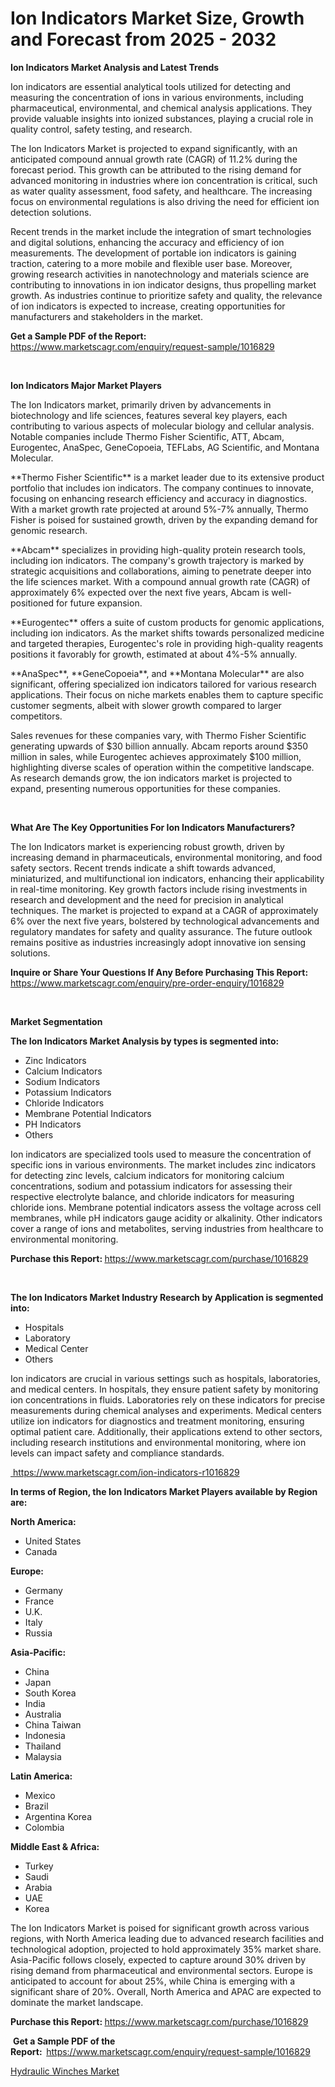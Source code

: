 <p><h1>Ion Indicators Market Size, Growth and Forecast from 2025 - 2032</h1></p><p><strong>Ion Indicators Market Analysis and Latest Trends</strong></p>
<p><p>Ion indicators are essential analytical tools utilized for detecting and measuring the concentration of ions in various environments, including pharmaceutical, environmental, and chemical analysis applications. They provide valuable insights into ionized substances, playing a crucial role in quality control, safety testing, and research.</p><p>The Ion Indicators Market is projected to expand significantly, with an anticipated compound annual growth rate (CAGR) of 11.2% during the forecast period. This growth can be attributed to the rising demand for advanced monitoring in industries where ion concentration is critical, such as water quality assessment, food safety, and healthcare. The increasing focus on environmental regulations is also driving the need for efficient ion detection solutions.</p><p>Recent trends in the market include the integration of smart technologies and digital solutions, enhancing the accuracy and efficiency of ion measurements. The development of portable ion indicators is gaining traction, catering to a more mobile and flexible user base. Moreover, growing research activities in nanotechnology and materials science are contributing to innovations in ion indicator designs, thus propelling market growth. As industries continue to prioritize safety and quality, the relevance of ion indicators is expected to increase, creating opportunities for manufacturers and stakeholders in the market.</p></p>
<p><strong>Get a Sample PDF of the Report:&nbsp;</strong> <a href="https://www.marketscagr.com/enquiry/request-sample/1016829?utm_campaign=2320&utm_medium=2&utm_source=Github&utm_content=ia&utm_term=21022025&utm_id=ion-indicators">https://www.marketscagr.com/enquiry/request-sample/1016829</a></p>
<p>&nbsp;</p>
<p><strong>Ion Indicators Major Market Players</strong></p>
<p><p>The Ion Indicators market, primarily driven by advancements in biotechnology and life sciences, features several key players, each contributing to various aspects of molecular biology and cellular analysis. Notable companies include Thermo Fisher Scientific, ATT, Abcam, Eurogentec, AnaSpec, GeneCopoeia, TEFLabs, AG Scientific, and Montana Molecular.</p><p>**Thermo Fisher Scientific** is a market leader due to its extensive product portfolio that includes ion indicators. The company continues to innovate, focusing on enhancing research efficiency and accuracy in diagnostics. With a market growth rate projected at around 5%-7% annually, Thermo Fisher is poised for sustained growth, driven by the expanding demand for genomic research.</p><p>**Abcam** specializes in providing high-quality protein research tools, including ion indicators. The company's growth trajectory is marked by strategic acquisitions and collaborations, aiming to penetrate deeper into the life sciences market. With a compound annual growth rate (CAGR) of approximately 6% expected over the next five years, Abcam is well-positioned for future expansion.</p><p>**Eurogentec** offers a suite of custom products for genomic applications, including ion indicators. As the market shifts towards personalized medicine and targeted therapies, Eurogentec's role in providing high-quality reagents positions it favorably for growth, estimated at about 4%-5% annually.</p><p>**AnaSpec**, **GeneCopoeia**, and **Montana Molecular** are also significant, offering specialized ion indicators tailored for various research applications. Their focus on niche markets enables them to capture specific customer segments, albeit with slower growth compared to larger competitors.</p><p>Sales revenues for these companies vary, with Thermo Fisher Scientific generating upwards of $30 billion annually. Abcam reports around $350 million in sales, while Eurogentec achieves approximately $100 million, highlighting diverse scales of operation within the competitive landscape. As research demands grow, the ion indicators market is projected to expand, presenting numerous opportunities for these companies.</p></p>
<p>&nbsp;</p>
<p><strong>What Are The Key Opportunities For Ion Indicators Manufacturers?</strong></p>
<p><p>The Ion Indicators market is experiencing robust growth, driven by increasing demand in pharmaceuticals, environmental monitoring, and food safety sectors. Recent trends indicate a shift towards advanced, miniaturized, and multifunctional ion indicators, enhancing their applicability in real-time monitoring. Key growth factors include rising investments in research and development and the need for precision in analytical techniques. The market is projected to expand at a CAGR of approximately 6% over the next five years, bolstered by technological advancements and regulatory mandates for safety and quality assurance. The future outlook remains positive as industries increasingly adopt innovative ion sensing solutions.</p></p>
<p><strong>Inquire or Share Your Questions If Any Before Purchasing This Report:</strong> <a href="https://www.marketscagr.com/enquiry/pre-order-enquiry/1016829?utm_campaign=2320&utm_medium=2&utm_source=Github&utm_content=ia&utm_term=21022025&utm_id=ion-indicators">https://www.marketscagr.com/enquiry/pre-order-enquiry/1016829</a></p>
<p>&nbsp;</p>
<p><strong>Market Segmentation</strong></p>
<p><strong>The Ion Indicators Market Analysis by types is segmented into:</strong></p>
<p><ul><li>Zinc Indicators</li><li>Calcium Indicators</li><li>Sodium Indicators</li><li>Potassium Indicators</li><li>Chloride Indicators</li><li>Membrane Potential Indicators</li><li>PH Indicators</li><li>Others</li></ul></p>
<p><p>Ion indicators are specialized tools used to measure the concentration of specific ions in various environments. The market includes zinc indicators for detecting zinc levels, calcium indicators for monitoring calcium concentrations, sodium and potassium indicators for assessing their respective electrolyte balance, and chloride indicators for measuring chloride ions. Membrane potential indicators assess the voltage across cell membranes, while pH indicators gauge acidity or alkalinity. Other indicators cover a range of ions and metabolites, serving industries from healthcare to environmental monitoring.</p></p>
<p><strong>Purchase this Report:&nbsp;</strong><a href="https://www.marketscagr.com/purchase/1016829?utm_campaign=2320&utm_medium=2&utm_source=Github&utm_content=ia&utm_term=21022025&utm_id=ion-indicators">https://www.marketscagr.com/purchase/1016829</a></p>
<p>&nbsp;</p>
<p><strong>The Ion Indicators Market Industry Research by Application is segmented into:</strong></p>
<p><ul><li>Hospitals</li><li>Laboratory</li><li>Medical Center</li><li>Others</li></ul></p>
<p><p>Ion indicators are crucial in various settings such as hospitals, laboratories, and medical centers. In hospitals, they ensure patient safety by monitoring ion concentrations in fluids. Laboratories rely on these indicators for precise measurements during chemical analyses and experiments. Medical centers utilize ion indicators for diagnostics and treatment monitoring, ensuring optimal patient care. Additionally, their applications extend to other sectors, including research institutions and environmental monitoring, where ion levels can impact safety and compliance standards.</p></p>
<p><a href="https://www.marketscagr.com/ion-indicators-r1016829?utm_campaign=2320&utm_medium=2&utm_source=Github&utm_content=ia&utm_term=21022025&utm_id=ion-indicators">&nbsp;https://www.marketscagr.com/ion-indicators-r1016829</a></p>
<p><strong>In terms of Region, the Ion Indicators Market Players available by Region are:</strong></p>
<p>
    <p> <strong> North America: </strong>
        <ul>
            <li>United States</li>
            <li>Canada</li>
        </ul>
        </p> 
    <p> <strong> Europe: </strong>
        <ul>
            <li>Germany</li>
            <li>France</li>
            <li>U.K.</li>
            <li>Italy</li>
            <li>Russia</li>
        </ul>
        </p> 
    <p> <strong> Asia-Pacific: </strong>
        <ul>
            <li>China</li>
            <li>Japan</li>
            <li>South Korea</li>
            <li>India</li>
            <li>Australia</li>
            <li>China Taiwan</li>
            <li>Indonesia</li>
            <li>Thailand</li>
            <li>Malaysia</li>
        </ul>
        </p> 
    <p> <strong> Latin America: </strong>
        <ul>
            <li>Mexico</li>
            <li>Brazil</li>
            <li>Argentina Korea</li>
            <li>Colombia</li>
        </ul>
        </p> 
    <p> <strong> Middle East & Africa: </strong>
        <ul>
            <li>Turkey</li>
            <li>Saudi</li>
            <li>Arabia</li>
            <li>UAE</li>
            <li>Korea</li>
        </ul>
    </p>
    </p>
<p><p>The Ion Indicators Market is poised for significant growth across various regions, with North America leading due to advanced research facilities and technological adoption, projected to hold approximately 35% market share. Asia-Pacific follows closely, expected to capture around 30% driven by rising demand from pharmaceutical and environmental sectors. Europe is anticipated to account for about 25%, while China is emerging with a significant share of 20%. Overall, North America and APAC are expected to dominate the market landscape.</p></p>
<p><strong>Purchase this Report: </strong><a href="https://www.marketscagr.com/purchase/1016829?utm_campaign=2320&utm_medium=2&utm_source=Github&utm_content=ia&utm_term=21022025&utm_id=ion-indicators">https://www.marketscagr.com/purchase/1016829</a></p>
<p>&nbsp;<strong>Get a Sample PDF of the Report:&nbsp;&nbsp;</strong><a href="https://www.marketscagr.com/enquiry/request-sample/1016829?utm_campaign=2320&utm_medium=2&utm_source=Github&utm_content=ia&utm_term=21022025&utm_id=ion-indicators">https://www.marketscagr.com/enquiry/request-sample/1016829</a></p>
<p><strong></strong></p>
<p><p><a href="https://github.com/dierdrecrichton210/Market-Research-Report-List-1/blob/main/hydraulic-winches-market.md?utm_campaign=2320&utm_medium=2&utm_source=Github&utm_content=ia&utm_term=21022025&utm_id=ion-indicators">Hydraulic Winches Market</a></p></p>